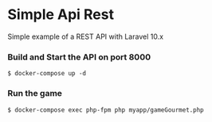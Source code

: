 # Simple Api Rest
Simple example of a REST API with Laravel 10.x

### Build and Start the API on port 8000

```
$ docker-compose up -d 
```
### Run the game
```
$ docker-compose exec php-fpm php myapp/gameGourmet.php
```
